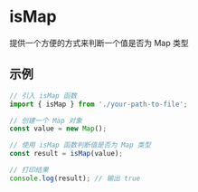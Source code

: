 # isMap

提供一个方便的方式来判断一个值是否为 Map 类型

## 示例

```javascript
// 引入 isMap 函数
import { isMap } from './your-path-to-file';

// 创建一个 Map 对象
const value = new Map();

// 使用 isMap 函数判断值是否为 Map 类型
const result = isMap(value);

// 打印结果
console.log(result); // 输出 true
```
